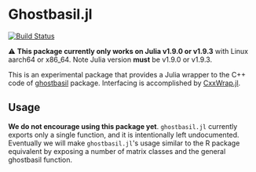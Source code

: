 # Ghostbasil.jl

[![Build Status](https://github.com/biona001/GhostBASIL.jl/actions/workflows/CI.yml/badge.svg?branch=main)](https://github.com/biona001/GhostBASIL.jl/actions/workflows/CI.yml?query=branch%3Amain)

:warning: **This package currently only works on Julia v1.9.0 or v1.9.3** with Linux aarch64 or x86_64. Note Julia version **must** be v1.9.0 or v1.9.3. 

This is an experimental package that provides a Julia wrapper to the C++ code of [ghostbasil](https://github.com/JamesYang007/ghostbasil) package. Interfacing is accomplished by [CxxWrap.jl](https://github.com/JuliaInterop/CxxWrap.jl). 

## Usage

**We do not encourage using this package yet**. `ghostbasil.jl` currently exports only a single function, and it is intentionally left undocumented. Eventually we will make `ghostbasil.jl`'s usage similar to the R package equivalent by exposing a number of matrix classes and the general ghostbasil function. 
